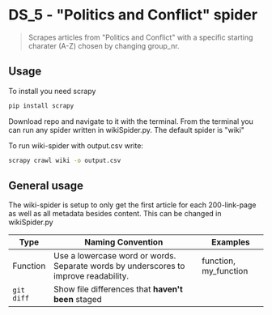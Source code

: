 # DS_5 - "Politics and Conflict" spider
> Scrapes articles from "Politics and Conflict" with a specific starting charater (A-Z) chosen by changing group_nr.


## Usage

To install you need scrapy

```sh
pip install scrapy
```
Download repo and navigate to it with the terminal. From the terminal you can run any spider written in wikiSpider.py. The default spider is "wiki"

To run wiki-spider with output.csv write:
```sh
scrapy crawl wiki -o output.csv
```

## General usage

The wiki-spider is setup to only get the first article for each 200-link-page as well as all metadata besides content. This can be changed in wikiSpider.py

| Type | Naming Convention | Examples |
| --- | --- | --- |
| Function | Use a lowercase word or words. Separate words by underscores to improve readability. | function, my_function |
| `git diff` | Show file differences that **haven't been** staged |

